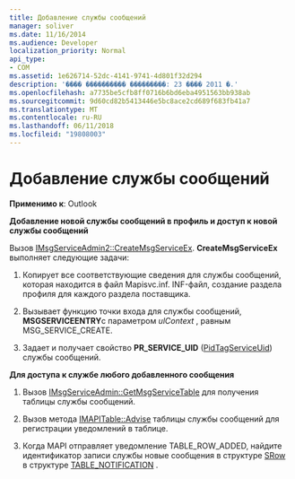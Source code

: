 ```yaml
---
title: Добавление службы сообщений
manager: soliver
ms.date: 11/16/2014
ms.audience: Developer
localization_priority: Normal
api_type:
- COM
ms.assetid: 1e626714-52dc-4141-9741-4d801f32d294
description: '���� ���������� ���������: 23 ���� 2011 �.'
ms.openlocfilehash: a7735be5cfb8ff0716b6bd6eba4951563bb938ab
ms.sourcegitcommit: 9d60cd82b5413446e5bc8ace2cd689f683fb41a7
ms.translationtype: MT
ms.contentlocale: ru-RU
ms.lasthandoff: 06/11/2018
ms.locfileid: "19808003"
---
```

# <a name="adding-a-message-service"></a>Добавление службы сообщений

  
  
**Применимо к**: Outlook 
  
 **Добавление новой службы сообщений в профиль и доступ к новой службы сообщений**
  
Вызов [IMsgServiceAdmin2::CreateMsgServiceEx](imsgserviceadmin2-createmsgserviceex.md). **CreateMsgServiceEx** выполняет следующие задачи: 
  
1. Копирует все соответствующие сведения для службы сообщений, которая находится в файл Mapisvc.inf. INF-файл, создание раздела профиля для каждого раздела поставщика.
    
2. Вызывает функцию точки входа для службы сообщений, **MSGSERVICEENTRY**с параметром _ulContext_ , равным MSG_SERVICE_CREATE. 
    
3. Задает и получает свойство **PR_SERVICE_UID** ([PidTagServiceUid](pidtagserviceuid-canonical-property.md)) службы сообщений.
    
 **Для доступа к службе любого добавленного сообщения**
  
1. Вызов [IMsgServiceAdmin::GetMsgServiceTable](imsgserviceadmin-getmsgservicetable.md) для получения таблицы службы сообщений. 
    
2. Вызов метода [IMAPITable::Advise](imapitable-advise.md) таблицы службы сообщений для регистрации уведомлений в таблице. 
    
3. Когда MAPI отправляет уведомление TABLE_ROW_ADDED, найдите идентификатор записи службы новые сообщения в структуре [SRow](srow.md) в структуре [TABLE_NOTIFICATION](table_notification.md) . 
    

